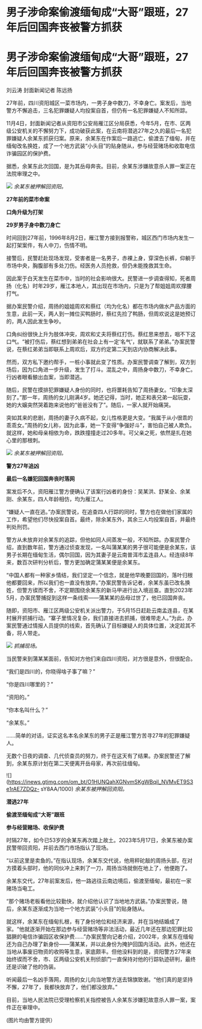 # 男子涉命案偷渡缅甸成“大哥”跟班，27年后回国奔丧被警方抓获

# 男子涉命案偷渡缅甸成“大哥”跟班，27年后回国奔丧被警方抓获

刘云涛 封面新闻记者 陈远扬

27年前，四川资阳城区一菜市场内，一男子身中数刀，不幸身亡。案发后，当地警方不懈追击，三名犯罪嫌疑人均投案自首，但仍有一名犯罪嫌疑人不知所踪。

11月4日，封面新闻记者从资阳市公安局雁江区分局获悉，今年5月，在市、区两级公安机关的不懈努力下，成功破获此案，在云南将潜逃27年之久的最后一名犯罪嫌疑人余某东抓获归案。原来，余某东在作案后一路逃亡，偷渡去了缅甸，并在缅甸改名换姓，成了一个地方武装“小头目”的贴身随从，参与经营赌场和收取电信诈骗园区的保护费。

据悉，余某东此次回国，是为其岳母奔丧。目前，余某东涉嫌故意杀人罪一案正在法院审理之中。

![](https://inews.gtimg.com/om_bt/OuvoL06K1Itu0MxhdLo8cVbmiPM-28cUpDZoZKq1OgqY8AA/1000)
_余某东被押解回资阳。_

**27年前的菜市命案**

**口角升级为打架**

**29岁男子身中数刀身亡**

时间回到27年前，1996年8月2日，雁江警方接到报警称，城区西门市场内发生一起打架案件，有人中刀，伤情不明。

接警后，民警赶赴现场发现，受害者是一名男子，赤裸上身，穿深色长裤，仰躺于市场中央，胸腹部有多处刀伤。经医务人员抢救，但仍未能挽救其生命。

因此案于白天发生在菜市中，当时的社会影响很大。民警进一步调查得知，死者周扬（化名）时年29岁，雁江本地人，其出现在市场内，只是为了帮姐姐周欢撑腰打气。

据办案民警介绍，周扬的姐姐周欢和蔡红（均为化名）都在市场内做水产品方面的生意，此前一天，两人到一摊位买鸭肠时，蔡红先捡了鸭肠，但周欢说这是她预订的，两人因此发生争吵。

口角纠纷很快上升为肢体冲突，周欢和丈夫将蔡红打伤。蔡红思来想去，咽不下这口气。“被打伤后，蔡红想到弟弟在社会上有一定‘名气’，就联系了弟弟。”办案民警说，在蔡红弟弟当即联系上周欢后，双方约定第二天到店内协商解决此事。

然而，双方私下邀约帮手，一桩小事就此变了性质。办案民警调查了解到，双方到场后，因为口角进一步升级，发生了打斗。混乱之中，周扬身中数刀，不幸身亡。行凶者眼看酿出血案，当即潜逃。

随后，民警在摸排犯罪嫌疑人身份的同时，也将噩耗告知了周扬妻女。“印象太深刻了。”那一年，周扬的女儿刚满4岁。她还记得，当时，她正和表兄弟一起玩耍，她的大嬢突然哭着跑来说他的“爸爸没有了”。随后，一家人就开始痛哭。

突如其来的悲剧，周扬的妻子久病不起，女儿性格更是大变。“我属于从小很乖的乖乖女。”周扬的女儿称，因为此事，她一下变得“争强好斗”，害怕自己被人欺负。就这样，她和母亲相依为命，跌跌撞撞走过20多年。可父亲之死，依然是扎在她心里的那根刺。

![](https://inews.gtimg.com/om_bt/OQfWnjyq9OFRIBikE36GDR4xAC8UlCRbCOviUfmrLiXpcAA/1000)
_余某东被押解回资阳。_

**警方27年追凶**

**最后一名嫌犯回国奔丧时落网**

案发后不久，资阳雁江警方便确认了该案行凶者的身份：吴某洪、舒某全、余某刚、余某东，四人年龄相仿，均为雁江人。

“嫌疑人一直在逃。”办案民警说，在追查四人行踪的同时，警方也在做他们家属的工作，希望他们尽快投案自首。最终，除余某东外，其余三人均投案自首，并最终判处刑罚。

警方从未放弃对余某东的追踪，但他如同人间蒸发一般，不知所踪。办案民警介绍，直到数年前，警方通过侦查发现，一名叫蒲某某的男子很可能便是余某东，该男子长期在缅甸生活，偶尔回国，因为其妻子是云南普洱市孟连县人。经连续8年来，数百次研判分析后，警方更加确定蒲某某便是余某东。

“中国人都有一种家乡情结，我们坚定一个信念，就是他早晚要回国的，落叶归根他都要回来，所以我们也一直没有放弃。”办案民警告诉记者，余某东虽已改名换姓，但警方锲而不舍，不定期围绕余某东的新马甲进行出入境巡查。直到2023年5月，办案民警捕捉到这样一条线索——蒲某某的岳母过世了，他已回国奔丧。

随即，资阳市、雁江区两级公安机关派出警力，于5月15日赶赴云南孟连县，在某村展开抓捕行动。“寨子里情况复杂，我们直接进去抓捕，很难带走人。”为此，办案民警通过情报人员提供的线索，首先确认了目标嫌疑人的具体位置，决定趁其不备，将人带走。

![](https://inews.gtimg.com/om_bt/OF2KAkry4mNke4BNkiP7sh0GHV1FBvkG2ZpMxE9DgOvwYAA/1000)
_抓捕现场。_

当民警来到蒲某某面前，告知对方他们来自四川资阳，对方很是意外，但很配合。

“我们是四川的，你晓得啥子事了嘛？”

“你是四川哪里的？”

“资阳的。”

“你本名叫什么？”

“余某东。”

……简单的对话，证实这名本名余某东的男子正是雁江警方苦寻27年的犯罪嫌疑人。

无数个日夜的调查、几代侦查员的努力，终于在这天有了结果。办案民警还了解到，余某东原计划在第二天便离开岳母家，再次前往缅甸。

![](https://inews.gtimg.com/om_bt/O1HUNQahXGNvmSKgWBqil_NVMvET9S3e1rAE7ZDQz-
sY8AA/1000) _余某东被押解回资阳。_

**潜逃27年**

**偷渡至缅甸成“大哥”跟班**

**参与经营赌场、收保护费**

时隔27年，如今已53岁的余某东再次踏上故土。2023年5月17日，余某东被办案民警带回资阳，并前去西门市场指认了现场。

“以前这里是卖鱼的。”在指认现场，余某东交代说，他用秤砣敲的周扬头部，在对方摸着头部时，他的同伙冲上来刺了一刀，周扬当场就倒在地上了，他便跑了。

余某东交代，27年前案发后，他一路逃往云南边境后，偷渡至缅甸，最初在一家赌场当电工。

“那个赌场老板看他比较勤快，就介绍他认识了当地地方武装。”办案民警说，随后，余某东逐渐成为当地一个地方武装“小头目”的贴身随从。

就这样，余某东在缅甸扎根，有了身份地位和经济来源，并在当地结婚成了家。“他就逐渐开始在那边参与经营赌场等非法活动，最近几年还在那边犯罪比较猖獗的电信诈骗园区收保护费……”办案民警向记者介绍，2002年，余某东在缅甸还为自己办理了新身份——蒲某某，并以此身份为掩护回国内活动。此外，他还在当地从事废旧物资的收购等生意，家底颇丰。但他没料到的是，资阳警方27年来始终锲而不舍，市、区两级公安机关刑侦部门一直保持对他的行踪轨迹研判，最终还是识破了他的伪装。

听闻最后一名凶手落网，周扬的女儿向当地警方送去锦旗致谢。“他们真的是坚持不懈，27年了，我都快放弃了，他们都没放弃。”

目前，当地人民法院已受理检察机关指控被告人余某东涉嫌犯故意杀人罪一案，案件正在审理中。

(图片均由警方提供）

